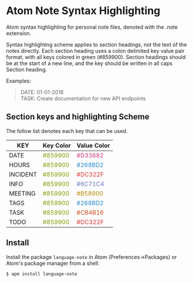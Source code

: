 # Atom Note Syntax Highlighting

Atom syntax highlighting for personal note files, denoted with the .note extension.

Syntax highlighting scheme applies to section headings, not the text of the notes directly.  Each section heading uses a colon delimited key value pair format, with all keys colored in green (#859900).  Section headings should be at the start of a new line, and the key should be written in all caps Section heading.

Examples:
>
> DATE: 01-01-2018 <br />
> TASK: Create documentation for new API endpoints


## Section keys and highlighting Scheme
The follow list denotes each key that can be used.

 | KEY      | Key Color | Value Color |
 | -------- | --------- | ----------- |
 | DATE     | <span style="color: #859900">#859900</span>   | <span style="color: #D33682">#D33682</span>     |
 | HOURS    | <span style="color: #859900">#859900</span>   | <span style="color: #268BD2">#268BD2</span>     |
 | INCIDENT | <span style="color: #859900">#859900</span>   | <span style="color: #DC322F">#DC322F</span>     |
 | INFO     | <span style="color: #859900">#859900</span>   | <span style="color: #6C71C4">#6C71C4</span>     |
 | MEETING  | <span style="color: #859900">#859900</span>   | <span style="color: #B58900">#B58900</span>     |
 | TAGS     | <span style="color: #859900">#859900</span>   | <span style="color: #268BD2">#268BD2</span>     |
 | TASK     | <span style="color: #859900">#859900</span>   | <span style="color: #CB4B16">#CB4B16</span>     |
 | TODO     | <span style="color: #859900">#859900</span>   | <span style="color: #DC322F">#DC322F</span>     |

## Install

Install the package `language-note` in Atom (Preferences->Packages) or Atom's package manager from a shell:

```bash
$ apm install language-note
```
